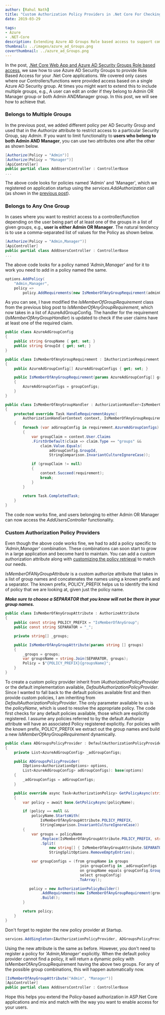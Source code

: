 ```yaml
---
author: [Rahul Nath]
title: "Custom Authorization Policy Providers in .Net Core For Checking Multiple Azure AD Security Groups"
date: 2019-03-29
  
tags: 
- Azure
- .NET-Core
description: Extending Azure AD Groups Role based access to support combinations of multiple groups to grant access.
thumbnail: ../images/azure_ad_Groups.png
coverthumbnail: ../azure_ad_Groups.png
---
```


In the post, [.Net Core Web App and Azure AD Security Groups Role based access](https://www.rahulpnath.com/blog/dot-net-core-api-and-azure-ad-groups-based-access/), we saw how to use Azure AD Security Groups to provide Role Based Access for your .Net Core applications. We covered only cases where our Controllers/functions were provided access based on a single Azure AD Security group. At times you might want to extend this to include multiple groups, e.g., A user can edit an order if they belong to Admin OR Manager group or both Admin ANDManager group. In this post, we will see how to achieve that.

### Belongs to Multiple Groups

In the previous post, we added different policy per AD Security Group and used that in the *Authorize* attribute to restrict access to a particular Security Group, say *Admin*. If you want to limit functionality to **users who belong to both Admin AND Manager**, you can use two attributes one after the other as shown below. 

```csharp
[Authorize(Policy = "Admin")]
[Authorize(Policy = "Manager")]
[ApiController]
public partial class AddUsersController : ControllerBase
...
```

The above code looks for policies named 'Admin' and 'Manager', which we registered on application startup using the *services.AddAuthorization* call (as shown in the [previous post](https://www.rahulpnath.com/blog/dot-net-core-api-and-azure-ad-groups-based-access/)).

### Belongs to Any One Group

In cases where you want to restrict access to a controller/function depending on the user being part of at least one of the groups in a list of given groups, e.g., **user is either Admin OR Manager**. The natural tendency is to use a comma-separated list of values for the Policy as shown below. 

```csharp
[Authorize(Policy = "Admin,Manager")]
[ApiController]
public partial class AddUsersController : ControllerBase
...
```

The above code looks for a policy named *'Admin,Manager'* and for it to work you need to add in a policy named the same.

``` csharp
options.AddPolicy(
    "Admin,Manager",
    policy =>
        policy.AddRequirements(new IsMemberOfAnyGroupRequirement(adminGroup, managerGroup));
```

As you can see, I have modified the *IsMemberOfGroupRequirement* class from the previous blog post to *IsMemberOfAnyGroupRequirement*, which now takes in a list of AzureAdGroupConfig. The handler for the requirement (*IsMemberOfAnyGroupHandler*) is updated to check if the user claims have at least one of the required claim.

``` csharp
public class AzureAdGroupConfig
{
    public string GroupName { get; set; }
    public string GroupId { get; set; }
}

public class IsMemberOfAnyGroupRequirement : IAuthorizationRequirement
{
    public AzureAdGroupConfig[] AzureAdGroupConfigs { get; set; }

    public IsMemberOfAnyGroupRequirement(params AzureAdGroupConfig[] groupConfigs)
    {
        AzureAdGroupConfigs = groupConfigs;
    }
}

public class IsMemberOfAnyGroupHandler : AuthorizationHandler<IsMemberOfAnyGroupRequirement>
{
    protected override Task HandleRequirementAsync(
        AuthorizationHandlerContext context, IsMemberOfAnyGroupRequirement requirement)
    {
        foreach (var adGroupConfig in requirement.AzureAdGroupConfigs)
        {
            var groupClaim = context.User.Claims
            .FirstOrDefault(claim => claim.Type == "groups" &&
                claim.Value.Equals(
                    adGroupConfig.GroupId, 
                    StringComparison.InvariantCultureIgnoreCase));

            if (groupClaim != null)
            {
                context.Succeed(requirement);
                break;
            }
        }
       
        return Task.CompletedTask;
    }
}
```

The code now works fine, and users belonging to either Admin OR Manager can now access the *AddUsersController* functionality. 

### Custom Authorization Policy Providers

Even though the above code works fine, we had to add a policy specific to *'Admin,Manager'* combination. These combinations can soon start to grow in a large application and become hard to maintain. You can add a custom authorization attribute along with [customizing the policy retrieval](https://docs.microsoft.com/en-us/aspnet/core/security/authorization/iauthorizationpolicyprovider?view=aspnetcore-2.2) to match our needs.

*IsMemberOFANyGroupAttribute* is a custom authorize attribute that takes in a list of group names and concatenates the names using a known prefix and a separator. The known prefix, POLICY_PREFIX helps us to identify the kind of policy that we are looking at, given just the policy name.

***Make sure to choose a SEPARATOR that you know will not be there in your group names.***

``` csharp
public class IsMemberOfAnyGroupAttribute : AuthorizeAttribute
{
    public const string POLICY_PREFIX = "IsMemberOfAnyGroup";
    public const string SEPARATOR = "_";

    private string[] _groups;

    public IsMemberOfAnyGroupAttribute(params string [] groups)
    {
        _groups = groups;
        var groupsName = string.Join(SEPARATOR, groups);
        Policy = $"{POLICY_PREFIX}{groupsName}";
    }
}
```

To create a custom policy provider inherit from *IAuthorizationPolicyProvider* or the default implementation available, *DefaultAuthorizationPolicyProvider*. Since I wanted to fall back to the default policies available first and then provide custom policies, I am inheriting from *DefaultAuthorizationPolicyProvider*. The only parameter available to us is the *policyName*, which is used to resolve the appropriate policy. The code first checks for any default policies available, those which are explicitly registered. I assume any policies referred to by the default *Authorize* attribute will have an associated Policy registered explicitly. For policies with the 
known prefix, POLICY_PREFIX we extract out the group names and build a new *IsMemberOfAnyGroupRequirement* dynamically.

``` csharp
public class ADGroupsPolicyProvider : DefaultAuthorizationPolicyProvider
{
    private List<AzureAdGroupConfig> _adGroupConfigs;

    public ADGroupsPolicyProvider(
        IOptions<AuthorizationOptions> options,
        List<AzureAdGroupConfig> adGroupConfigs): base(options)
    {
        _adGroupConfigs = adGroupConfigs;
    }

    public override async Task<AuthorizationPolicy> GetPolicyAsync(string policyName)
    {
        var policy = await base.GetPolicyAsync(policyName);

        if (policy == null &&
            policyName.StartsWith(
                IsMemberOfAnyGroupAttribute.POLICY_PREFIX,
                StringComparison.InvariantCultureIgnoreCase))
        {
            var groups = policyName
                .Replace(IsMemberOfAnyGroupAttribute.POLICY_PREFIX, string.Empty)
                .Split(
                    new string[] { IsMemberOfAnyGroupAttribute.SEPARATOR },
                    StringSplitOptions.RemoveEmptyEntries);

            var groupConfigs = (from groupName in groups
                                  join groupConfig in _adGroupConfigs
                                  on groupName equals groupConfig.GroupName
                                  select groupConfig)
                                 .ToArray();

           policy = new AuthorizationPolicyBuilder()
                .AddRequirements(new IsMemberOfAnyGroupRequirement(groupConfigs))
                .Build();
        }

        return policy;
    }
}
```

Don't forget to register the new policy provider at Startup.

``` csharp
services.AddSingleton<IAuthorizationPolicyProvider, ADGroupsPolicyProvider>();
```

Using the new attribute is the same as before. However, you don't need to register a policy for *'Admin,Manager'* explicitly. When the default policy provider cannot find a policy, it will return a dynamic policy with IsMemberOfAnyGroupRequirement having the above two groups. For any of the possible group combinations, this will happen automatically now. 

``` csharp
[IsMemberOfAnyGroupAttribute("Admin", "Manager")]
[ApiController]
public partial class AddUsersController : ControllerBase
```

Hope this helps you extend the Policy-based authorization in ASP.Net Core applications and mix and match with the way you want to enable access for your users. 